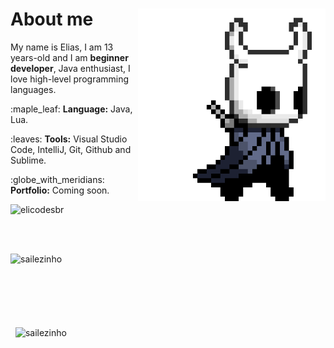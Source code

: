 <div>

  <img align="right" width="300" src="https://raw.githubusercontent.com/TanZng/TanZng/master/assets/hollor_knight3.gif" alt="avatar">
  <h1>About me</h1>

  <p align="left">
     My name is Elias, I am 13 years-old and 
    I am <strong>beginner developer</strong>, Java enthusiast, 
     I love high-level programming languages.
  </p>
  
  <p align="left">
    :maple_leaf:
    <strong>Language:</strong> Java, Lua.
  </p>
  
  <p align="left">
    :leaves:
    <strong>Tools:</strong> Visual Studio Code, IntelliJ, Git, Github and Sublime.
  </p>
  
  <p align="left">
    :globe_with_meridians:
    <strong>Portfolio:</strong> Coming soon.
  </p>
  
<p align="left"> 
  <img src="https://komarev.com/ghpvc/?username=sailezinho&label=Profile%20views&color=0e75b6&style=flat" alt="elicodesbr"/> 
</p>

</div>

<br>
<br>

<p>
  <img align="left" src="https://github-readme-stats.vercel.app/api/top-langs?username=eokasta&show_icons=true&locale=en&layout=compact&theme=tokyonight" alt="sailezinho"/>
</p>

<br></br>
<br></br>
<br></br>

<p>&nbsp;
  <img align="center" src="https://github-readme-stats.vercel.app/api?username=eokasta&show_icons=true&locale=en&theme=tokyonight" alt="sailezinho" />
</p>

<br>
